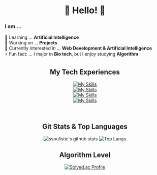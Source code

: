 <h1 align="center">🐾 Hello! 🐾</h1>



<h3>I am ...</h3>
<p>
 
🌱 Learning ... **Artificial Intelligence**
<br>
🔭 Working on ... **Projects**
<br>
🤔 Currently interested in  ... **Web Development & Artificial Intelligence**
<br>
⚡ Fun fact: ... I major in **Bio tech**, but I enjoy studying **Algorithm**

 </p>

<div align="center">

## My Tech Experiences
[![My Skills](https://skillicons.dev/icons?i=js,html,css,react,vite,bootstrap)](https://skillicons.dev)
<br>
[![My Skills](https://skillicons.dev/icons?i=python,flask,java,spring,cs,cpp)](https://skillicons.dev)
<br>
[![My Skills](https://skillicons.dev/icons?i=ubuntu,linux,aws)](https://skillicons.dev)
<br>
[![My Skills](https://skillicons.dev/icons?i=vscode,idea,eclipse,github,notion)](https://skillicons.dev)

<br>

## Git Stats & Top Languages
![ssoulistic's github stats](https://github-readme-stats.vercel.app/api?username=ssoulistic&show_icons=true&theme=algolia)
![Top Langs](https://github-readme-stats.vercel.app/api/top-langs/?username=ssoulistic&layout=compact&hide_border=true&theme=algolia)
<br>
## Algorithm Level
[![Solved.ac Profile](http://mazassumnida.wtf/api/v2/generate_badge?boj=ssoulistic)](https://solved.ac/ssoulistic/)

</div>  

<!--
<br>
<br>
[![AtCoder Rating of @ssoulistic](https://atrating.baoshuo.dev/rating?username=ssoulistic&style=for-the-badge)](https://atcoder.jp/users/ssoulistic)
<br>

**ssoulistic/ssoulistic** is a ✨ _special_ ✨ repository because its `README.md` (this file) appears on your GitHub profile.

Here are some ideas to get you started:
🐾
- 🔭 I’m currently working on ...
- 🌱 I’m currently learning ...
- 👯 I’m looking to collaborate on ...
- 🤔 I’m looking for help with ...
- 💬 Ask me about ...
- 📫 How to reach me: ...
- 😄 Pronouns: ...
- ⚡ Fun fact: ...
-->
